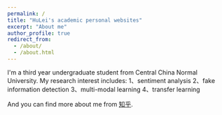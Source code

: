 ```yaml
---
permalink: /
title: "HuLei's academic personal websites"
excerpt: "About me"
author_profile: true
redirect_from: 
  - /about/
  - /about.html
---
```



I'm a third year undergraduate student from Central China Normal University.
My research interest includes:
1、sentiment analysis
2、fake information detection
3、multi-modal learning 
4、transfer learning

And you can find more about me from [知乎](https://www.zhihu.com/people/wei-zhi-zhe-71-53).
